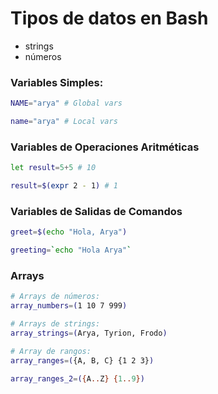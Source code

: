 # Tipos de datos en Bash

- strings
- números


### Variables Simples:
```bash
NAME="arya" # Global vars

name="arya" # Local vars
```


### Variables de Operaciones Aritméticas
```bash
let result=5+5 # 10

result=$(expr 2 - 1) # 1
```


### Variables de Salidas de Comandos
```bash
greet=$(echo "Hola, Arya")

greeting=`echo "Hola Arya"`
```


### Arrays
```bash
# Arrays de números:
array_numbers=(1 10 7 999)

# Arrays de strings:
array_strings=(Arya, Tyrion, Frodo)

# Array de rangos:
array_ranges=({A, B, C} {1 2 3})

array_ranges_2=({A..Z} {1..9})
```

